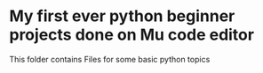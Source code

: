 # My first ever python beginner projects done on Mu code editor
This folder contains Files for some basic python topics
